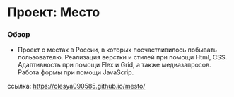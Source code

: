 # Проект: Место

### Обзор

* Проект о местах в России, в которых посчастливилось побывать пользователю.
Реализация верстки и стилей при помощи Html, CSS. Адаптивность при помощи Flex и Grid, а также медиазапросов.
Работа формы при помощи JavaScrip.



ссылка: https://olesya090585.github.io/mesto/
